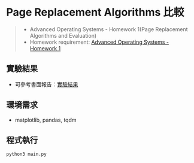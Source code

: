# Page Replacement Algorithms 比較
> - Advanced Operating Systems - Homework 1(Page Replacement Algorithms and Evaluation)
> - Homework requirement: [Advanced Operating Systems - Homework 1](results/report/Requirement.pdf)

## 實驗結果
- 可參考書面報告：[實驗結果](results/report/Report.pdf)

## 環境需求
- matplotlib, pandas, tqdm

## 程式執行
```bash
python3 main.py
```